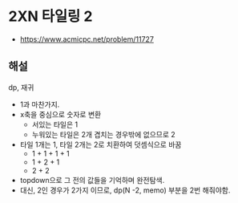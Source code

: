 # 2XN 타일링 2

- https://www.acmicpc.net/problem/11727

## 해설

dp, 재귀

- 1과 마찬가지.
- x축을 중심으로 숫자로 변환
  - 서있는 타일은 1
  - 누워있는 타일은 2개 겹치는 경우밖에 없으므로 2
- 타일 1개는 1, 타일 2개는 2로 치환하여 덧셈식으로 바꿈
  - 1 + 1 + 1 + 1
  - 1 + 2 + 1
  - 2 + 2
- topdown으로 그 전의 값들을 기억하며 완전탐색.
- 대신, 2인 경우가 2가지 이므로, dp(N -2, memo) 부분을 2번 해줘야함.